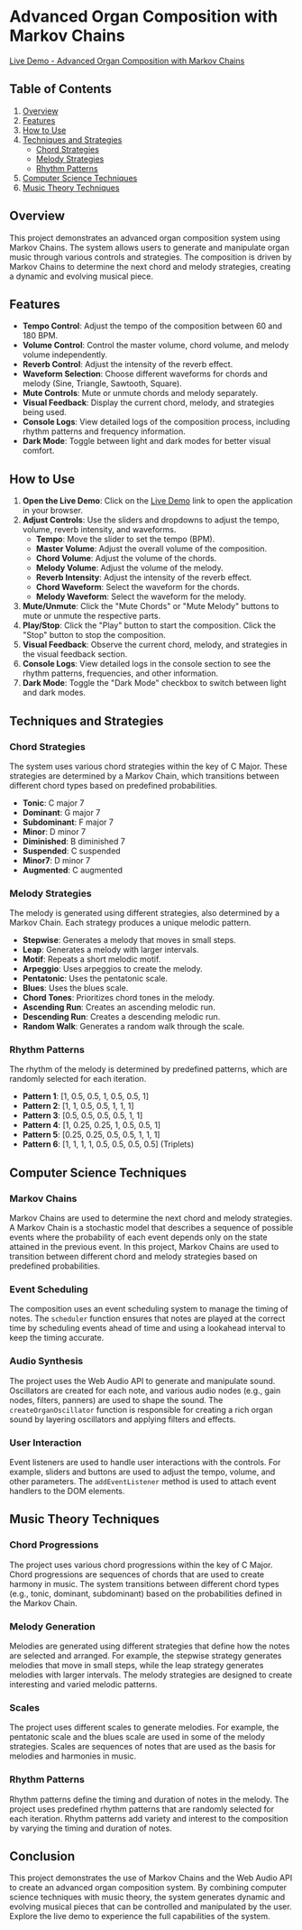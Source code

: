 # Advanced Organ Composition with Markov Chains

[Live Demo - Advanced Organ Composition with Markov Chains](https://tylermaginnis.github.io/JS_MarkovChainStrategyOrgan/)

## Table of Contents
1. [Overview](#overview)
2. [Features](#features)
3. [How to Use](#how-to-use)
4. [Techniques and Strategies](#techniques-and-strategies)
   - [Chord Strategies](#chord-strategies)
   - [Melody Strategies](#melody-strategies)
   - [Rhythm Patterns](#rhythm-patterns)
5. [Computer Science Techniques](#computer-science-techniques)
6. [Music Theory Techniques](#music-theory-techniques)

## Overview

This project demonstrates an advanced organ composition system using Markov Chains. The system allows users to generate and manipulate organ music through various controls and strategies. The composition is driven by Markov Chains to determine the next chord and melody strategies, creating a dynamic and evolving musical piece.

## Features

- **Tempo Control**: Adjust the tempo of the composition between 60 and 180 BPM.
- **Volume Control**: Control the master volume, chord volume, and melody volume independently.
- **Reverb Control**: Adjust the intensity of the reverb effect.
- **Waveform Selection**: Choose different waveforms for chords and melody (Sine, Triangle, Sawtooth, Square).
- **Mute Controls**: Mute or unmute chords and melody separately.
- **Visual Feedback**: Display the current chord, melody, and strategies being used.
- **Console Logs**: View detailed logs of the composition process, including rhythm patterns and frequency information.
- **Dark Mode**: Toggle between light and dark modes for better visual comfort.

## How to Use

1. **Open the Live Demo**: Click on the [Live Demo](https://your-live-demo-link.com) link to open the application in your browser.
2. **Adjust Controls**: Use the sliders and dropdowns to adjust the tempo, volume, reverb intensity, and waveforms.
   - **Tempo**: Move the slider to set the tempo (BPM).
   - **Master Volume**: Adjust the overall volume of the composition.
   - **Chord Volume**: Adjust the volume of the chords.
   - **Melody Volume**: Adjust the volume of the melody.
   - **Reverb Intensity**: Adjust the intensity of the reverb effect.
   - **Chord Waveform**: Select the waveform for the chords.
   - **Melody Waveform**: Select the waveform for the melody.
3. **Mute/Unmute**: Click the "Mute Chords" or "Mute Melody" buttons to mute or unmute the respective parts.
4. **Play/Stop**: Click the "Play" button to start the composition. Click the "Stop" button to stop the composition.
5. **Visual Feedback**: Observe the current chord, melody, and strategies in the visual feedback section.
6. **Console Logs**: View detailed logs in the console section to see the rhythm patterns, frequencies, and other information.
7. **Dark Mode**: Toggle the "Dark Mode" checkbox to switch between light and dark modes.

## Techniques and Strategies

### Chord Strategies

The system uses various chord strategies within the key of C Major. These strategies are determined by a Markov Chain, which transitions between different chord types based on predefined probabilities.

- **Tonic**: C major 7
- **Dominant**: G major 7
- **Subdominant**: F major 7
- **Minor**: D minor 7
- **Diminished**: B diminished 7
- **Suspended**: C suspended
- **Minor7**: D minor 7
- **Augmented**: C augmented

### Melody Strategies

The melody is generated using different strategies, also determined by a Markov Chain. Each strategy produces a unique melodic pattern.

- **Stepwise**: Generates a melody that moves in small steps.
- **Leap**: Generates a melody with larger intervals.
- **Motif**: Repeats a short melodic motif.
- **Arpeggio**: Uses arpeggios to create the melody.
- **Pentatonic**: Uses the pentatonic scale.
- **Blues**: Uses the blues scale.
- **Chord Tones**: Prioritizes chord tones in the melody.
- **Ascending Run**: Creates an ascending melodic run.
- **Descending Run**: Creates a descending melodic run.
- **Random Walk**: Generates a random walk through the scale.

### Rhythm Patterns

The rhythm of the melody is determined by predefined patterns, which are randomly selected for each iteration.

- **Pattern 1**: [1, 0.5, 0.5, 1, 0.5, 0.5, 1]
- **Pattern 2**: [1, 1, 0.5, 0.5, 1, 1, 1]
- **Pattern 3**: [0.5, 0.5, 0.5, 0.5, 1, 1]
- **Pattern 4**: [1, 0.25, 0.25, 1, 0.5, 0.5, 1]
- **Pattern 5**: [0.25, 0.25, 0.5, 0.5, 1, 1, 1]
- **Pattern 6**: [1, 1, 1, 1, 0.5, 0.5, 0.5, 0.5] (Triplets)

## Computer Science Techniques

### Markov Chains

Markov Chains are used to determine the next chord and melody strategies. A Markov Chain is a stochastic model that describes a sequence of possible events where the probability of each event depends only on the state attained in the previous event. In this project, Markov Chains are used to transition between different chord and melody strategies based on predefined probabilities.

### Event Scheduling

The composition uses an event scheduling system to manage the timing of notes. The `scheduler` function ensures that notes are played at the correct time by scheduling events ahead of time and using a lookahead interval to keep the timing accurate.

### Audio Synthesis

The project uses the Web Audio API to generate and manipulate sound. Oscillators are created for each note, and various audio nodes (e.g., gain nodes, filters, panners) are used to shape the sound. The `createOrganOscillator` function is responsible for creating a rich organ sound by layering oscillators and applying filters and effects.

### User Interaction

Event listeners are used to handle user interactions with the controls. For example, sliders and buttons are used to adjust the tempo, volume, and other parameters. The `addEventListener` method is used to attach event handlers to the DOM elements.

## Music Theory Techniques

### Chord Progressions

The project uses various chord progressions within the key of C Major. Chord progressions are sequences of chords that are used to create harmony in music. The system transitions between different chord types (e.g., tonic, dominant, subdominant) based on the probabilities defined in the Markov Chain.

### Melody Generation

Melodies are generated using different strategies that define how the notes are selected and arranged. For example, the stepwise strategy generates melodies that move in small steps, while the leap strategy generates melodies with larger intervals. The melody strategies are designed to create interesting and varied melodic patterns.

### Scales

The project uses different scales to generate melodies. For example, the pentatonic scale and the blues scale are used in some of the melody strategies. Scales are sequences of notes that are used as the basis for melodies and harmonies in music.

### Rhythm Patterns

Rhythm patterns define the timing and duration of notes in the melody. The project uses predefined rhythm patterns that are randomly selected for each iteration. Rhythm patterns add variety and interest to the composition by varying the timing and duration of notes.

## Conclusion

This project demonstrates the use of Markov Chains and the Web Audio API to create an advanced organ composition system. By combining computer science techniques with music theory, the system generates dynamic and evolving musical pieces that can be controlled and manipulated by the user. Explore the live demo to experience the full capabilities of the system.